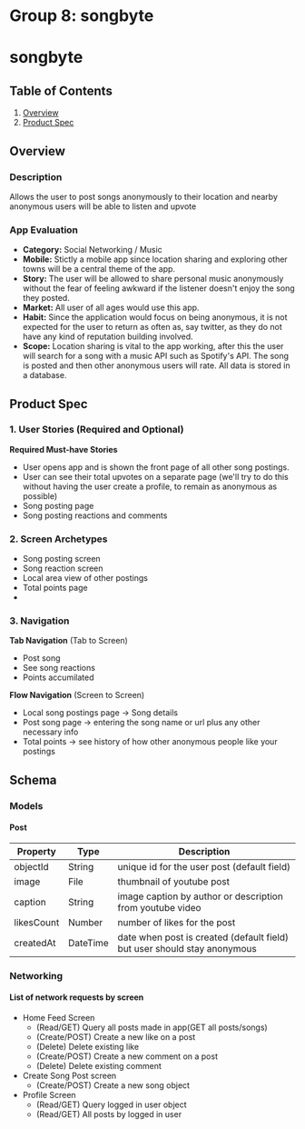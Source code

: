 Group 8: songbyte
===


# songbyte

## Table of Contents
1. [Overview](#Overview)
1. [Product Spec](#Product-Spec)


## Overview
### Description
Allows the user to post songs anonymously to their location and nearby anonymous users will be able to listen and upvote

### App Evaluation
- **Category:** Social Networking / Music
- **Mobile:** Stictly a mobile app since location sharing and exploring other towns will be a central theme of the app.
- **Story:** The user will be allowed to share personal music anonymously without the fear of feeling awkward if the listener doesn't enjoy the song they posted. 
- **Market:** All user of all ages would use this app.
- **Habit:** Since the application would focus on being anonymous, it is not expected for the user to return as often as, say twitter, as they do not have any kind of reputation building involved.
- **Scope:** Location sharing is vital to the app working, after this the user will search for a song with a music API such as Spotify's API. The song is posted and then other anonymous users will rate. All data is stored in a database.

## Product Spec
### 1. User Stories (Required and Optional)

**Required Must-have Stories**

* User opens app and is shown the front page of all other song postings. 
* User can see their total upvotes on a separate page (we'll try to do this without having the user create a profile, to remain as anonymous as possible)
* Song posting page 
* Song posting reactions and comments 


### 2. Screen Archetypes

* Song posting screen
* Song reaction screen
* Local area view of other postings 
* Total points page
* 
### 3. Navigation

**Tab Navigation** (Tab to Screen)

* Post song
* See song reactions
* Points accumilated


**Flow Navigation** (Screen to Screen)
* Local song postings page -> Song details 
* Post song page -> entering the song name or url plus any other necessary info
* Total points -> see history of how other anonymous people like your postings 

## Schema 
### Models
#### Post

   | Property      | Type     | Description |
   | ------------- | -------- | ------------|
   | objectId      | String   | unique id for the user post (default field) |
   | image         | File     | thumbnail of youtube post |
   | caption       | String   | image caption by author or description from youtube video |
   | likesCount    | Number   | number of likes for the post |
   | createdAt     | DateTime | date when post is created (default field) but user should stay anonymous |

### Networking
#### List of network requests by screen
   - Home Feed Screen
      - (Read/GET) Query all posts made in app(GET all posts/songs)
      - (Create/POST) Create a new like on a post
      - (Delete) Delete existing like
      - (Create/POST) Create a new comment on a post
      - (Delete) Delete existing comment
   - Create Song Post screen
      - (Create/POST) Create a new song object
   - Profile Screen
      - (Read/GET) Query logged in user object
      - (Read/GET) All posts by logged in user

